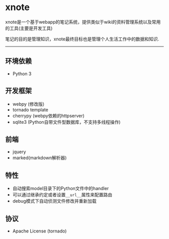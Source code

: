 # xnote

xnote是一个基于webapp的笔记系统，提供类似于wiki的资料管理系统以及常用的工具(主要是开发工具)

笔记的目的是管理知识，xnote最终目标也是管理个人生活工作中的数据和知识.

-----
## 环境依赖

- Python 3

## 开发框架

- webpy (修改版)
- tornado template
- cherrypy (webpy依赖的httpserver)
- sqlite3 (Python自带文件型数据库，不支持多线程操作)

## 前端

- jquery
- marked(markdown解析器)

## 特性

- 自动搜索model目录下的Python文件中的handler
- 可以通过继承约定或者设置`__url__`属性来配置路由
- debug模式下自动侦测文件修改并重新加载

## 协议

- Apache License (tornado)
